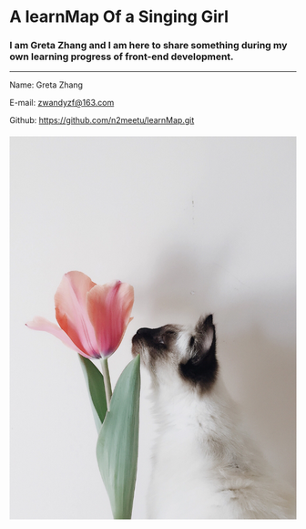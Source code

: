 # A learnMap Of a Singing Girl
### I am Greta Zhang and I am here to share something during my own learning progress of front-end development.

-------
Name: Greta Zhang 

E-mail: zwandyzf@163.com

Github: https://github.com/n2meetu/learnMap.git

###### ![109951163063945821-w540](media/109951163063945821.jpg)


